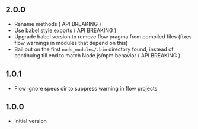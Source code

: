 ## 2.0.0

- Rename methods ( API BREAKING )
- Use babel style exports ( API BREAKING )
- Upgrade babel version to remove flow pragma from compiled files (fixes flow warnings in modules that depend on this)
- Bail out on the first `node_modules/.bin` directory found, instead of continuing till end to match Node.js/npm behavior ( API BREAKING )

## 1.0.1

- Flow ignore specs dir to suppress warning in flow projects

## 1.0.0

- Initial version
